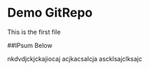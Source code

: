 # Demo GitRepo

This is the first file

##IPsum Below

nkdvdjckjckajiocaj
acjkacsalcja
ascklsajclksajc